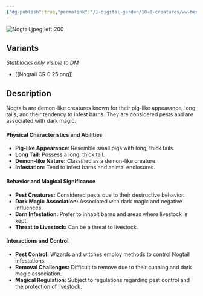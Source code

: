 ```yaml
---
{"dg-publish":true,"permalink":"/1-digital-garden/10-0-creatures/ww-bestiary/nogtail/","tags":["#creature","beast"]}
---
```


![Nogtail.jpeg|left|200](/img/user/1%20DIGITAL%20GARDEN/10.0%20CREATURES/(Attachments)/WW%20Bestiary/Nogtail.jpeg)

## Variants
*Statblocks only visible to DM*
- [[Nogtail CR 0.25.png]]

## Description

Nogtails are demon-like creatures known for their pig-like appearance, long tails, and their tendency to infest barns. They are considered pests and are associated with dark magic.

#### Physical Characteristics and Abilities

* **Pig-like Appearance:** Resemble small pigs with long, thick tails.
* **Long Tail:** Possess a long, thick tail.
* **Demon-like Nature:** Classified as a demon-like creature.
* **Infestation:** Tend to infest barns and animal enclosures.

#### Behavior and Magical Significance

* **Pest Creatures:** Considered pests due to their destructive behavior.
* **Dark Magic Association:** Associated with dark magic and negative influences.
* **Barn Infestation:** Prefer to inhabit barns and areas where livestock is kept.
* **Threat to Livestock:** Can be a threat to livestock.

#### Interactions and Control

* **Pest Control:** Wizards and witches employ methods to control Nogtail infestations.
* **Removal Challenges:** Difficult to remove due to their cunning and dark magic association.
* **Magical Regulation:** Subject to regulations regarding pest control and the protection of livestock.